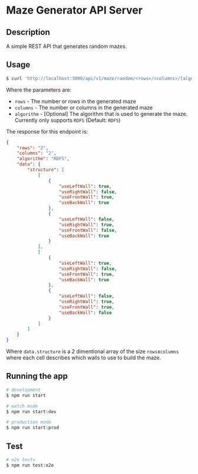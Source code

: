 # Maze Generator API Server

## Description

A simple REST API that generates random mazes.

## Usage

```bash
$ curl 'http://localhost:3000/api/v1/maze/random/<rows>/<columns>/[algorithm]'
```

Where the parameters are:

- `rows` - The number or rows in the generated maze
- `columns` - The number or columns in the generated maze
- `algorithm` - [Optional] The algorithm that is used to generate the maze. Currently only supports `RDFS` (Default: `RDFS`)

The response for this endpoint is:

```json
{
    "rows": "2",
    "columns": "2",
    "algorithm": "RDFS",
    "data": {
        "structure": [
            [
                {
                    "useLeftWall": true,
                    "useRightWall": false,
                    "useFrontWall": true,
                    "useBackWall": true
                },
                {
                    "useLeftWall": false,
                    "useRightWall": true,
                    "useFrontWall": false,
                    "useBackWall": true
                }
            ],
            [
                {
                    "useLeftWall": true,
                    "useRightWall": false,
                    "useFrontWall": true,
                    "useBackWall": true
                },
                {
                    "useLeftWall": false,
                    "useRightWall": true,
                    "useFrontWall": true,
                    "useBackWall": false
                }
            ]
        ]
    }
}
```

Where `data.structure` is a 2 dimentional array of the size `rows`x`columns` where each cell describes which walls to use to build the maze.

## Running the app

```bash
# development
$ npm run start

# watch mode
$ npm run start:dev

# production mode
$ npm run start:prod
```

## Test

```bash
# e2e tests
$ npm run test:e2e
```